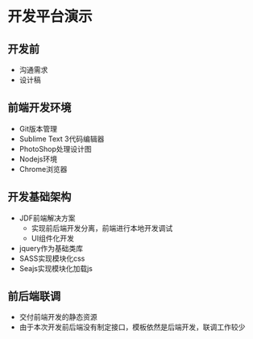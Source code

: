 # 开发平台演示

## 开发前

- 沟通需求
- 设计稿

## 前端开发环境

- Git版本管理
- Sublime Text 3代码编辑器
- PhotoShop处理设计图
- Nodejs环境
- Chrome浏览器

## 开发基础架构

- JDF前端解决方案
  - 实现前后端开发分离，前端进行本地开发调试
  - UI组件化开发
- jquery作为基础类库
- SASS实现模块化css
- Seajs实现模块化加载js

## 前后端联调

- 交付前端开发的静态资源
- 由于本次开发前后端没有制定接口，模板依然是后端开发，联调工作较少

